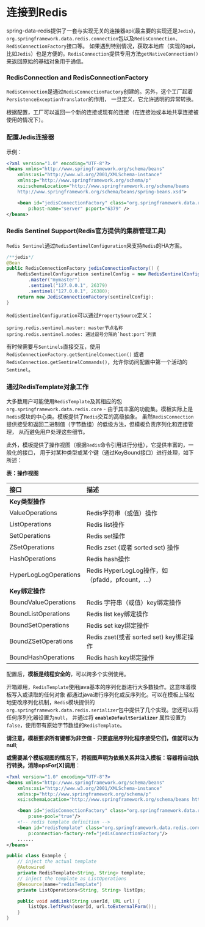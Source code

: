 连接到Redis
========================================================
spring-data-redis提供了一套与实现无关的连接器api(最主要的实现还是`Jedis`)，
`org.springframework.data.redis.connection`包以及`RedisConnection`、`RedisConnectionFactory`接口等。
如果遇到特别情况，获取本地库（实现的api，比如`Jedis`）也是方便的。`RedisConnection`提供专用方法`getNativeConnection()`
来返回原始的基础对象用于通信。

### RedisConnection and RedisConnectionFactory
`RedisConnection`是通过`RedisConnectionFactory`创建的。另外，这个工厂起着`PersistenceExceptionTranslator`的作用，
一旦定义，它允许透明的异常转换。

根据配置，工厂可以返回一个新的连接或现有的连接（在连接池或本地共享连接被使用的情况下）。

### 配置Jedis连接器
示例：
```xml
<?xml version="1.0" encoding="UTF-8"?>
<beans xmlns="http://www.springframework.org/schema/beans"
    xmlns:xsi="http://www.w3.org/2001/XMLSchema-instance"
    xmlns:p="http://www.springframework.org/schema/p"
    xsi:schemaLocation="http://www.springframework.org/schema/beans
    http://www.springframework.org/schema/beans/spring-beans.xsd">

    <bean id="jedisConnectionFactory" class="org.springframework.data.redis.connection.jedis.JedisConnectionFactory"
        p:host-name="server" p:port="6379" />
</beans>
```

### Redis Sentinel Support(Redis官方提供的集群管理工具)
`Redis Sentinel`通过`RedisSentinelConfiguration`来支持`Redis`的HA方案。
```java
/**jedis*/
@Bean
public RedisConnectionFactory jedisConnectionFactory() {
    RedisSentinelConfiguration sentinelConfig = new RedisSentinelConfiguration()
        .master("mymaster")
        .sentinel("127.0.0.1", 26379)
        .sentinel("127.0.0.1", 26380);
    return new JedisConnectionFactory(sentinelConfig);
}
```
`RedisSentinelConfiguration`可以通过`PropertySource`定义：
```
spring.redis.sentinel.master: master节点名称
spring.redis.sentinel.nodes: 通过逗号分隔的`host:port`列表
```
有时候需要与`Sentinels`直接交互，使用`RedisConnectionFactory.getSentinelConnection()`
或者`RedisConnection.getSentinelCommands()`，允许你访问配置中第一个活动的`Sentinel`。

### 通过RedisTemplate对象工作
大多数用户可能使用`RedisTemplate`及其相应的包`org.springframework.data.redis.core` -
由于其丰富的功能集。模板实际上是`Redis`模块的中心类。模板提供了`Redis`交互的高级抽象。
虽然`RedisConnection`提供接受和返回二进制值（字节数组）的低级方法，但模板负责序列化和连接管理，
从而避免用户处理这些细节。

此外，模板提供了操作视图（根据`Redis`命令引用进行分组），它提供丰富的，一般化的接口，
用于对某种类型或某个键（通过KeyBound接口）进行处理，如下所述：

**表：操作视图**

| 接口 | 描述 |
| :------------- | :------------- |
| **Key类型操作**       |       |
| ValueOperations | Redis字符串（或值）操作 |
| ListOperations | Redis list操作 |
| SetOperations | Redis set操作 |
| ZSetOperations | Redis zset (或者 sorted set) 操作 |
| HashOperations | Redis hash操作 |
| HyperLogLogOperations | Redis HyperLogLog操作，如（pfadd，pfcount，...）|
| **Key绑定操作** |         |
| BoundValueOperations | Redis 字符串（或值）key绑定操作 |
| BoundListOperations | Redis list key绑定操作 |
| BoundSetOperations | Redis set key绑定操作 |
| BoundZSetOperations | Redis zset(或者 sorted set) key绑定操作 |
| BoundHashOperations | Redis hash key绑定操作 |

配置后，**模板是线程安全的**，可以跨多个实例使用。

开箱即用，`RedisTemplate`使用java基本的序列化器进行大多数操作。这意味着模板写入或读取的任何对象
都通过java进行序列化或反序列化。可以在模板上轻松地更改序列化机制，`Redis`模块提供的
`org.springframework.data.redis.serializer`包中提供了几个实现。您还可以将任何序列化器设置为`null`，
并通过将 **`enableDefaultSerializer`** 属性设置为`false`，使用带有原始字节数组的`RedisTemplate`。

**请注意，模板要求所有键都为非空值 - 只要底层序列化程序接受它们，值就可以为null**;

**或需要某个模板视图的情况下，将视图声明为依赖关系并注入模板：容器将自动执行转换，消除opsFor[X]调用**：
```xml
<?xml version="1.0" encoding="UTF-8"?>
<beans xmlns="http://www.springframework.org/schema/beans"
    xmlns:xsi="http://www.w3.org/2001/XMLSchema-instance"
    xmlns:p="http://www.springframework.org/schema/p"
    xsi:schemaLocation="http://www.springframework.org/schema/beans http://www.springframework.org/schema/beans/spring-beans.xsd">

    <bean id="jedisConnectionFactory" class="org.springframework.data.redis.connection.jedis.JedisConnectionFactory"
        p:use-pool="true"/>
    <!-- redis template definition -->
    <bean id="redisTemplate" class="org.springframework.data.redis.core.RedisTemplate"
        p:connection-factory-ref="jedisConnectionFactory"/>
    ......
</beans>
```
```java
public class Example {
    // inject the actual template
    @Autowired
    private RedisTemplate<String, String> template;
    // inject the template as ListOperations
    @Resource(name="redisTemplate")
    private ListOperations<String, String> listOps;

    public void addLink(String userId, URL url) {
        listOps.leftPush(userId, url.toExternalForm());
    }
}
```
